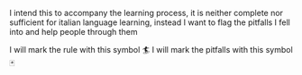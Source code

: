 I intend this to accompany the learning process, it is neither complete nor sufficient for italian language learning, instead I want to flag the pitfalls I fell into and help people through them 

I will mark the rule with this symbol :surfer:
I will mark the pitfalls with this symbol :black_joker:
